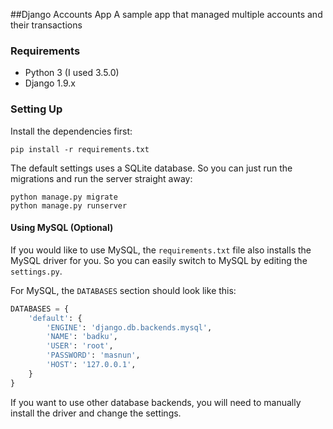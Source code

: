 ##Django Accounts App
A sample app that managed multiple accounts and their transactions


### Requirements

* Python 3 (I used 3.5.0)
* Django 1.9.x

### Setting Up

Install the dependencies first:

	pip install -r requirements.txt

The default settings uses a SQLite database. So you can just run the migrations and run the server straight away:


	python manage.py migrate
	python manage.py runserver
	

#### Using MySQL (Optional)	

If you would like to use MySQL, the `requirements.txt` file also installs the MySQL driver for you. So you can easily switch to MySQL by editing the `settings.py`. 

For MySQL, the `DATABASES` section should look like this: 

```python
DATABASES = {
    'default': {
        'ENGINE': 'django.db.backends.mysql',
        'NAME': 'badku',
        'USER': 'root',
        'PASSWORD': 'masnun',
        'HOST': '127.0.0.1',
    }
}
```

If you want to use other database backends, you will need to manually install the driver and change the settings.